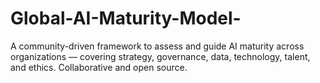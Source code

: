 # Global-AI-Maturity-Model-
A community-driven framework to assess and guide AI maturity across organizations — covering strategy, governance, data, technology, talent, and ethics. Collaborative and open source.
